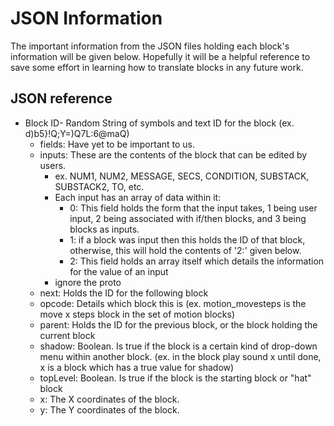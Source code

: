 
# JSON Information

The important information from the JSON files holding each block's information will be given below. Hopefully it will be a helpful reference to save some effort in learning how to translate blocks in any future work.

## JSON reference

* Block ID- Random String of symbols and text ID for the block (ex. d)b5}!Q;Y=)Q7L:6@maQ)
  * fields: Have yet to be important to us.
  * inputs: These are the contents of the block that can be edited by users.
    * ex. NUM1, NUM2, MESSAGE, SECS, CONDITION, SUBSTACK, SUBSTACK2, TO, etc.
    * Each input has an array of data within it:
      * 0: This field holds the form that the input takes, 1 being user input, 2 being associated with if/then blocks, and 3 being blocks as inputs.
      * 1: if a block was input then this holds the ID of that block, otherwise, this will hold the contents of '2:' given below.
      * 2: This field holds an array itself which details the information for the value of an input
    * ignore the proto 
  * next: Holds the ID for the following block
  * opcode: Details which block this is (ex. motion_movesteps is the move x steps block in the set of motion blocks)
  * parent: Holds the ID for the previous block, or the block holding the current block
  * shadow: Boolean. Is true if the block is a certain kind of drop-down menu within another block. (ex. in the block play sound x until done, x is a block which has a true value for shadow)
  * topLevel: Boolean. Is true if the block is the starting block or "hat" block
  * x: The X coordinates of the block.
  * y: The Y coordinates of the block.

